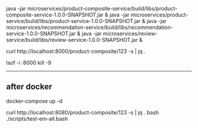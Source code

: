java -jar microservices/product-composite-service/build/libs/product-composite-service-1.0.0-SNAPSHOT.jar &
java -jar microservices/product-service/build/libs/product-service-1.0.0-SNAPSHOT.jar &
java -jar microservices/recommendation-service/build/libs/recommendation-service-1.0.0-SNAPSHOT.jar &
java -jar microservices/review-service/build/libs/review-service-1.0.0-SNAPSHOT.jar &

curl http://localhost:8000/product-composite/123 -s | jq .   


lsof -i :8000
kill -9 


---

## after docker

docker-compose up -d

curl http://localhost:8080/product-composite/123 -s | jq .
bash ./scripts/test-em-all.bash